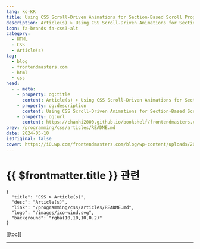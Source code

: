 ```yaml
---
lang: ko-KR
title: Using CSS Scroll-Driven Animations for Section-Based Scroll Progress Indicators
description: Article(s) > Using CSS Scroll-Driven Animations for Section-Based Scroll Progress Indicators
icon: fa-brands fa-css3-alt
category: 
  - HTML
  - CSS
  - Article(s)
tag: 
  - blog
  - frontendmasters.com
  - html
  - css
head:
  - - meta:
    - property: og:title
      content: Article(s) > Using CSS Scroll-Driven Animations for Section-Based Scroll Progress Indicators
    - property: og:description
      content: Using CSS Scroll-Driven Animations for Section-Based Scroll Progress Indicators
    - property: og:url
      content: https://chanhi2000.github.io/bookshelf/frontendmasters.com/using-css-scroll-driven-animations-for-section-based-scroll-progress-indicators.html
prev: /programming/css/articles/README.md
date: 2024-05-10
isOriginal: false
cover: https://i0.wp.com/frontendmasters.com/blog/wp-content/uploads/2024/05/image.png?resize=1024%2C585&ssl=1
---
```


# {{ $frontmatter.title }} 관련

```component VPCard
{
  "title": "CSS > Article(s)",
  "desc": "Article(s)",
  "link": "/programming/css/articles/README.md",
  "logo": "/images/ico-wind.svg",
  "background": "rgba(10,10,10,0.2)"
}
```

[[toc]]

---

<SiteInfo
  name="Using CSS Scroll-Driven Animations for Section-Based Scroll Progress Indicators"
  desc="A scroll progress indicator is a pretty straightforward thing to build with a scroll()-style scroll-driven animation. But here, we'll build indicators for each section of a page using the view() style."
  url="https://frontendmasters.com/news/using-css-scroll-driven-animations-for-section-based-scroll-progress-indicators/"
  logo="https://frontendmasters.com/favicon.ico"
  preview="https://i0.wp.com/frontendmasters.com/blog/wp-content/uploads/2024/05/image.png?resize=1024%2C585&ssl=1"/>

<!-- TODO: 작성 -->
